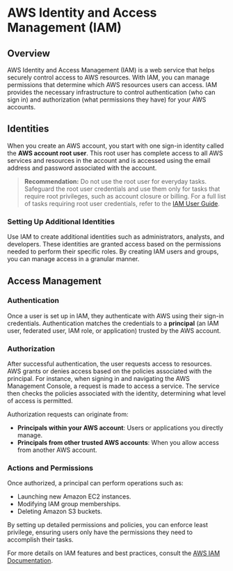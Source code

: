 # AWS Identity and Access Management (IAM)

## Overview

AWS Identity and Access Management (IAM) is a web service that helps securely control access to AWS resources. With IAM, you can manage permissions that determine which AWS resources users can access. IAM provides the necessary infrastructure to control authentication (who can sign in) and authorization (what permissions they have) for your AWS accounts.

## Identities

When you create an AWS account, you start with one sign-in identity called the **AWS account root user**. This root user has complete access to all AWS services and resources in the account and is accessed using the email address and password associated with the account. 

> **Recommendation:** Do not use the root user for everyday tasks. Safeguard the root user credentials and use them only for tasks that require root privileges, such as account closure or billing. For a full list of tasks requiring root user credentials, refer to the [IAM User Guide](https://docs.aws.amazon.com/IAM/latest/UserGuide/id_root-user.html).

### Setting Up Additional Identities

Use IAM to create additional identities such as administrators, analysts, and developers. These identities are granted access based on the permissions needed to perform their specific roles. By creating IAM users and groups, you can manage access in a granular manner.

## Access Management

### Authentication

Once a user is set up in IAM, they authenticate with AWS using their sign-in credentials. Authentication matches the credentials to a **principal** (an IAM user, federated user, IAM role, or application) trusted by the AWS account.

### Authorization

After successful authentication, the user requests access to resources. AWS grants or denies access based on the policies associated with the principal. For instance, when signing in and navigating the AWS Management Console, a request is made to access a service. The service then checks the policies associated with the identity, determining what level of access is permitted.

Authorization requests can originate from:
- **Principals within your AWS account**: Users or applications you directly manage.
- **Principals from other trusted AWS accounts**: When you allow access from another AWS account.

### Actions and Permissions

Once authorized, a principal can perform operations such as:
- Launching new Amazon EC2 instances.
- Modifying IAM group memberships.
- Deleting Amazon S3 buckets.

By setting up detailed permissions and policies, you can enforce least privilege, ensuring users only have the permissions they need to accomplish their tasks.

For more details on IAM features and best practices, consult the [AWS IAM Documentation](https://docs.aws.amazon.com/IAM/latest/UserGuide/).